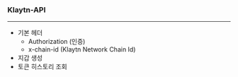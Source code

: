 ### Klaytn-API
-------
+ 기본 헤더
  + Authorization (인증)
  + x-chain-id (Klaytn Network Chain Id)
+ 지갑 생성
+ 토큰 히스토리 조회
